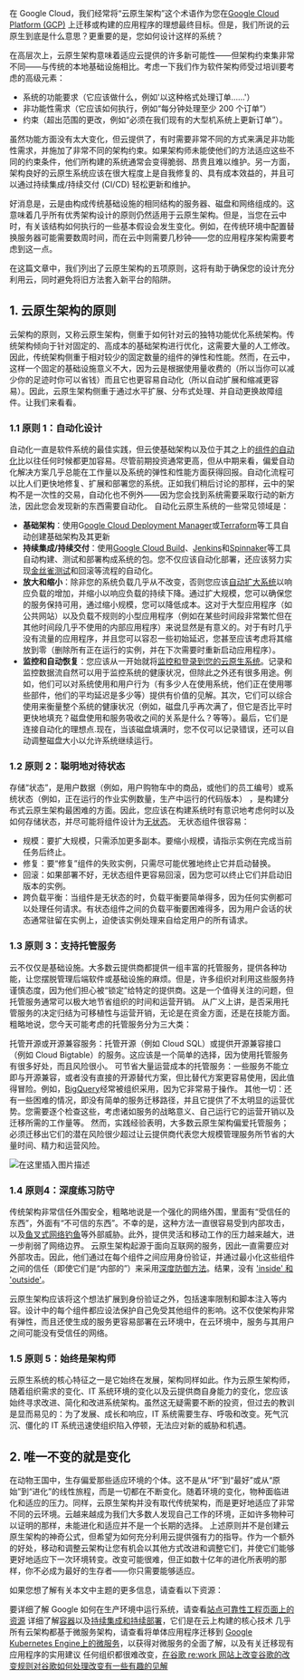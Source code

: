 

在 Google Cloud，我们经常将“云原生架构”这个术语作为您在[Google Cloud Platform (GCP)](https://cloud.google.com/) 上迁移或构建的应用程序的理想最终目标。但是，我们所说的云原生到底是什么意思？更重要的是，您如何设计这样的系统？

在高层次上，云原生架构意味着适应云提供的许多新可能性——但架构约束集非常不同——与传统的本地基础设施相比。考虑一下我们作为软件架构师受过培训要考虑的高级元素：

 - 系统的功能要求（它应该做什么，例如'以这种格式处理订单......'）
 - 非功能性需求（它应该如何执行，例如“每分钟处理至少 200 个订单”）
 - 约束（超出范围的更改，例如“必须在我们现有的大型机系统上更新订单”）。

虽然功能方面没有太大变化，但云提供了，有时需要非常不同的方式来满足非功能性需求，并施加了非常不同的架构约束。如果架构师未能使他们的方法适应这些不同的约束条件，他们所构建的系统通常会变得脆弱、昂贵且难以维护。另一方面，架构良好的云原生系统应该在很大程度上是自我修复的、具有成本效益的，并且可以通过持续集成/持续交付 (CI/CD) 轻松更新和维护。

好消息是，云是由构成传统基础设施的相同结构的服务器、磁盘和网络组成的。这意味着几乎所有优秀架构设计的原则仍然适用于云原生架构。但是，当您在云中时，有关该结构如何执行的一些基本假设会发生变化。例如，在传统环境中配置替换服务器可能需要数周时间，而在云中则需要几秒钟——您的应用程序架构需要考虑到这一点。

在这篇文章中，我们列出了云原生架构的五项原则，这将有助于确保您的设计充分利用云，同时避免将旧方法套入新平台的陷阱。

## 1. 云原生架构的原则
云架构的原则，又称云原生架构，侧重于如何针对云的独特功能优化系统架构。传统架构倾向于针对固定的、高成本的基础架构进行优化，这需要大量的人工修改。因此，传统架构侧重于相对较少的固定数量的组件的弹性和性能。然而，在云中，这样一个固定的基础设施意义不大，因为云是根据使用量收费的（所以当你可以减少你的足迹时你可以省钱）而且它也更容易自动化（所以自动扩展和缩减更容易）。因此，云原生架构侧重于通过水平扩展、分布式处理、并自动更换故障组件。让我们来看看。
### 1.1 原则 1：自动化设计
自动化一直是软件系统的最佳实践，但云使基础架构以及位于其之上的[组件的自动化](https://cloud.google.com/blog/products/devops-sre/want-repeatable-scale-adopt-infrastructure-as-code-on-gcp)比以往任何时候都更加容易。尽管前期投资通常更高，但从中期来看，偏爱自动化解决方案几乎总能在工作量以及系统的弹性和性能方面获得回报。自动化流程可以比人们更快地修复、扩展和部署您的系统。正如我们稍后讨论的那样，云中的架构不是一次性的交易，自动化也不例外——因为您会找到系统需要采取行动的新方法，因此您会发现新的东西需要自动化。
自动化云原生系统的一些常见领域是：

 - **基础架构**：使用G[oogle Cloud Deployment Manager](https://cloud.google.com/docs/terraform)或[Terraform](https://registry.terraform.io/providers/hashicorp/google/latest/docs)等工具自动创建基础架构及其更新
 - **持续集成/持续交付**：使用[Google Cloud Build](https://cloud.google.com/kubernetes-engine/docs/tutorials/gitops-cloud-build)、[Jenkins](https://cloud.google.com/architecture/automated-build-images-with-jenkins-kubernetes)和[Spinnaker](https://cloud.google.com/architecture/continuous-delivery-jenkins-kubernetes-engine)等工具自动构建、测试和部署构成系统的包。您不仅应该自动化部署，还应该努力实现[金丝雀测试](https://cloud.google.com/architecture/automated-canary-analysis-kubernetes-engine-spinnaker)和回滚等流程的自动化。
 - **放大和缩小**：除非您的系统负载几乎从不改变，否则您应该[自动扩大系统](https://cloud.google.com/compute/docs/autoscaler/)以响应负载的增加，并缩小以响应负载的持续下降。通过扩大规模，您可以确保您的服务保持可用，通过缩小规模，您可以降低成本。这对于大型应用程序（如公共网站）以及负载不规则的小型应用程序（例如在某些时间段非常繁忙但在其他时间段几乎不使用的内部应用程序）来说显然是有意义的。对于有时几乎没有流量的应用程序，并且您可以容忍一些初始延迟，您甚至应该考虑将其缩放到零（删除所有正在运行的实例，并在下次需要时重新启动应用程序）。
 - **监控和自动恢复**：您应该从一开始就将[监控和登录到您的云原生系统](https://landing.google.com/sre/sre-book/chapters/monitoring-distributed-systems/)。记录和监控数据流自然可以用于监控系统的健康状况，但除此之外还有很多用途。例如，他们可以对系统使用和用户行为（有多少人在使用系统，他们正在使用哪些部件，他们的平均延迟是多少等）提供有价值的见解。其次，它们可以综合使用来衡量整个系统的健康状况（例如，磁盘几乎再次满了，但它是否比平时更快地填充？磁盘使用和服务吸收之间的关系是什么？等等）。最后，它们是连接自动化的理想点.现在，当该磁盘填满时，您不仅可以记录错误，还可以自动调整磁盘大小以允许系统继续运行。

### 1.2 原则 2：聪明地对待状态
存储“状态”，是用户数据（例如，用户购物车中的商品，或他们的员工编号）或系统状态（例如，正在运行的作业实例数量，生产中运行的代码版本） ，是构建分布式云原生架构最困难的方面。因此，您应该在构建系统时有意识地考虑何时以及如何存储状态，并尽可能将组件设计为[无状态](https://cloud.google.com/architecture/best-practices-for-operating-containers#immutability)。
无状态组件很容易：

 - 规模：要扩大规模，只需添加更多副本。要缩小规模，请指示实例在完成当前任务后终止。
 - 修复：要“修复”组件的失败实例，只需尽可能优雅地终止它并启动替换。
 - 回滚：如果部署不好，无状态组件更容易回滚，因为您可以终止它们并启动旧版本的实例。
 - 跨负载平衡：当组件是无状态的时，负载平衡要简单得多，因为任何实例都可以处理任何请求。有状态组件之间的负载平衡要困难得多，因为用户会话的状态通常驻留在实例上，迫使该实例处理来自给定用户的所有请求。

### 1.3 原则 3：支持托管服务
云不仅仅是基础设施。大多数云提供商都提供一组丰富的托管服务，提供各种功能，让您摆脱管理后端软件或基础设施的麻烦。但是，许多组织对利用这些服务持谨慎态度，因为他们担心被“锁定”给特定的提供商。这是一个值得关注的问题，但托管服务通常可以极大地节省组织的时间和运营开销。
从广义上讲，是否采用托管服务的决定归结为可移植性与运营开销，无论是在资金方面，还是在技能方面。粗略地说，您今天可能考虑的托管服务分为三大类：

托管开源或开源兼容服务：托管开源（例如 Cloud SQL）或提供开源兼容接口（例如 Cloud Bigtable）的服务。这应该是一个简单的选择，因为使用托管服务有很多好处，而且风险很小。
可节省大量运营成本的托管服务：一些服务不能立即与开源兼容，或者没有直接的开源替代方案，但比替代方案更容易使用，因此值得冒险。例如，[BigQuery](https://cloud.google.com/bigquery/)经常被组织采用，因为它非常易于操作。
其他一切：还有一些困难的情况，即没有简单的服务迁移路径，并且它提供了不太明显的运营优势。您需要逐个检查这些，考虑诸如服务的战略意义、自己运行它的运营开销以及迁移所需的工作量等。
然而，实践经验表明，大多数云原生架构偏爱托管服务；必须迁移出它们的潜在风险很少超过让云提供商代表您大规模管理服务所节省的大量时间、精力和运营风险。

![在这里插入图片描述](https://i-blog.csdnimg.cn/blog_migrate/9a67df17badc81dd0e132068d1895f05.gif#pic_center)


### 1.4 原则4：深度练习防守
传统架构非常信任外围安全，粗略地说是一个强化的网络外围，里面有“受信任的东西”，外面有“不可信的东西”。不幸的是，这种方法一直很容易受到内部攻击，以及[鱼叉式网络钓鱼](https://www.kaspersky.com/resource-center/definitions/spear-phishing)等外部威胁。此外，提供灵活和移动工作的压力越来越大，进一步削弱了网络边界。
云原生架构起源于面向互联网的服务，因此一直需要应对外部攻击。因此，他们通过在每个组件之间应用身份验证，并通过最小化这些组件之间的信任（即使它们是“内部的”）来采用[深度防御方法](https://cloud.google.com/security/overview/whitepaper#technology_with_security_at_its_core)。结果，没有 ['inside' 和 'outside'](https://cloud.google.com/beyondcorp/)。

云原生架构应该将这个想法扩展到身份验证之外，包括速率限制和脚本注入等内容。设计中的每个组件都应设法保护自己免受其他组件的影响。这不仅使架构非常有弹性，而且还使生成的服务更容易部署在云环境中，在云环境中，服务与其用户之间可能没有受信任的网络。

### 1.5 原则 5：始终是架构师
云原生系统的核心特征之一是它始终在发展，架构同样如此。作为云原生架构师，随着组织需求的变化、IT 系统环境的变化以及云提供商自身能力的变化，您应该始终寻求改进、简化和改进系统架构。虽然这无疑需要不断的投资，但过去的教训是显而易见的：为了发展、成长和响应，IT 系统需要生存、呼吸和改变。死气沉沉、僵化的 IT 系统迅速使组织陷入停顿，无法应对新的威胁和机遇。
## 2. 唯一不变的就是变化
在动物王国中，生存偏爱那些适应环境的个体。这不是从“坏”到“最好”或从“原始”到“进化”的线性旅程，而是一切都在不断变化。随着环境的变化，物种面临进化和适应的压力。同样，云原生架构并没有取代传统架构，而是更好地适应了非常不同的云环境。云越来越成为我们大多数人发现自己工作的环境，正如许多物种可以证明的那样，未能进化和适应并不是一个长期的选择。
上述原则并不是创建云原生架构的神奇公式，但希望为如何充分利用云提供强有力的指导。作为一个额外的好处，移动和调整云架构让您有机会以其他方式改进和调整它们，并使它们能够更好地适应下一次环境转变。改变可能很难，但正如数十亿年的进化所表明的那样，你不必成为最好的生存者——你只需要能够适应。

如果您想了解有关本文中主题的更多信息，请查看以下资源：

要详细了解 Google 如何在生产环境中运行系统，请查看[站点可靠性工程页面上的资源](https://landing.google.com/sre/)
详细了解[容器](https://cloud.google.com/containers/)以及[持续集成和持续部署](https://cloud.google.com/docs/ci-cd/)，它们是在云上构建的核心技术
几乎所有云架构都基于微服务架构，请查看将单体应用程序迁移到 [Google Kubernetes Engine上的微服务](https://cloud.google.com/architecture/migrating-a-monolithic-app-to-microservices-gke)，以获得对微服务的全面了解，以及有关迁移现有应用程序的实用建议
任何组织都很难改变，[在谷歌 re:work 网站上改变谷歌的改变规则对谷歌如何处理改变有一些有趣的见解](https://rework.withgoogle.com/blog/changing-the-change-rules-at-google/)
